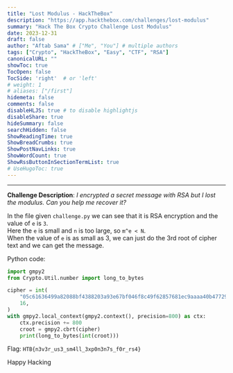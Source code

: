 ```yaml
---
title: "Lost Modulus - HackTheBox"
description: "https://app.hackthebox.com/challenges/lost-modulus"
summary: "Hack The Box Crypto Challenge Lost Modulus"
date: 2023-12-31
draft: false
author: "Aftab Sama" # ["Me", "You"] # multiple authors
tags: ["Crypto", "HackTheBox", "Easy", "CTF", "RSA"]
canonicalURL: ""
showToc: true
TocOpen: false
TocSide: 'right'  # or 'left'
# weight: 1
# aliases: ["/first"]
hidemeta: false
comments: false
disableHLJS: true # to disable highlightjs
disableShare: true
hideSummary: false
searchHidden: false
ShowReadingTime: true
ShowBreadCrumbs: true
ShowPostNavLinks: true
ShowWordCount: true
ShowRssButtonInSectionTermList: true
# UseHugoToc: true
---
```


------------------------

__Challenge Description__: _I encrypted a secret message with RSA but I lost the modulus. Can you help me recover it?_

In the file given `challenge.py` we can see that it is RSA encryption and the value of `e` is `3`. \
Here the `e` is small and `n` is too large, so `m^e < N`. \
When the value of `e` is as small as 3, we can just do the 3rd root of cipher text and we can get the message.

Python code:

```python
import gmpy2
from Crypto.Util.number import long_to_bytes

cipher = int(
    "05c61636499a82088bf4388203a93e67bf046f8c49f62857681ec9aaaa40b4772933e0abc83e938c84ff8e67e5ad85bd6eca167585b0cc03eb1333b1b1462d9d7c25f44e53bcb568f0f05219c0147f7dc3cbad45dec2f34f03bcadcbba866dd0c566035c8122d68255ada7d18954ad604965",
    16,
)
with gmpy2.local_context(gmpy2.context(), precision=800) as ctx:
    ctx.precision += 800
    croot = gmpy2.cbrt(cipher)
    print(long_to_bytes(int(croot)))
```

Flag: `HTB{n3v3r_us3_sm4ll_3xp0n3n7s_f0r_rs4}`

Happy Hacking

